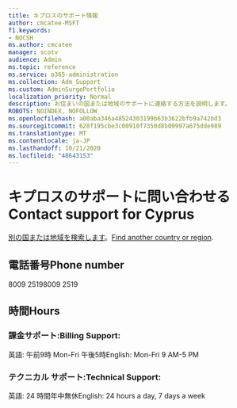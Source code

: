 ```yaml
---
title: キプロスのサポート情報
author: cmcatee-MSFT
f1.keywords:
- NOCSH
ms.author: cmcatee
manager: scotv
audience: Admin
ms.topic: reference
ms.service: o365-administration
ms.collection: Adm_Support
ms.custom: AdminSurgePortfolio
localization_priority: Normal
description: お住まいの国または地域のサポートに連絡する方法を説明します。
ROBOTS: NOINDEX, NOFOLLOW
ms.openlocfilehash: a00aba346a48524303199b63b3622bfb9a742bd3
ms.sourcegitcommit: 628f195cbe3c00910f7350d8b09997a675dde989
ms.translationtype: MT
ms.contentlocale: ja-JP
ms.lasthandoff: 10/21/2020
ms.locfileid: "48643153"
---
```

# <a name="contact-support-for-cyprus"></a><span data-ttu-id="ddf13-103">キプロスのサポートに問い合わせる</span><span class="sxs-lookup"><span data-stu-id="ddf13-103">Contact support for Cyprus</span></span>

<span data-ttu-id="ddf13-104">[別の国または地域を検索します](../contact-support-for-business-products.md)。</span><span class="sxs-lookup"><span data-stu-id="ddf13-104">[Find another country or region](../contact-support-for-business-products.md).</span></span>

## <a name="phone-number"></a><span data-ttu-id="ddf13-105">電話番号</span><span class="sxs-lookup"><span data-stu-id="ddf13-105">Phone number</span></span>
<span data-ttu-id="ddf13-106">8009 2519</span><span class="sxs-lookup"><span data-stu-id="ddf13-106">8009 2519</span></span>

## <a name="hours"></a><span data-ttu-id="ddf13-107">時間</span><span class="sxs-lookup"><span data-stu-id="ddf13-107">Hours</span></span>
### <a name="billing-support"></a><span data-ttu-id="ddf13-108">課金サポート:</span><span class="sxs-lookup"><span data-stu-id="ddf13-108">Billing Support:</span></span>

<span data-ttu-id="ddf13-109">英語: 午前9時 Mon-Fri 午後5時</span><span class="sxs-lookup"><span data-stu-id="ddf13-109">English: Mon-Fri 9 AM-5 PM</span></span>

### <a name="technical-support"></a><span data-ttu-id="ddf13-110">テクニカル サポート:</span><span class="sxs-lookup"><span data-stu-id="ddf13-110">Technical Support:</span></span>

<span data-ttu-id="ddf13-111">英語: 24 時間年中無休</span><span class="sxs-lookup"><span data-stu-id="ddf13-111">English: 24 hours a day, 7 days a week</span></span>
